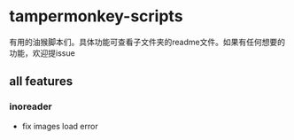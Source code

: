 # tampermonkey-scripts

有用的油猴脚本们。具体功能可查看子文件夹的readme文件。如果有任何想要的功能，欢迎提issue

## all features

### inoreader

* fix images load error